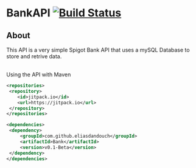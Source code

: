 # BankAPI [![Build Status](https://app.travis-ci.com/eliasdandouch/BankAPI.svg?branch=master)](https://app.travis-ci.com/eliasdandouch/BankAPI)

## About

This API is a very simple Spigot Bank API that uses a mySQL Database to store and retrive data.

</br>Using the API with Maven

``` xml
<repositories>
 <repository>
    <id>jitpack.io</id>
    <url>https://jitpack.io</url>
 </repository>
</repositories>

<dependencies>
 <dependency>
     <groupId>com.github.eliasdandouch</groupId>
     <artifactId>Bank</artifactId>
     <version>v0.1-Beta</version>
 </dependency>
</dependencies>
```
